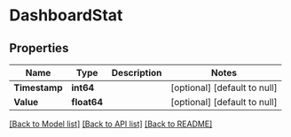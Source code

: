 # DashboardStat

## Properties
Name | Type | Description | Notes
------------ | ------------- | ------------- | -------------
**Timestamp** | **int64** |  | [optional] [default to null]
**Value** | **float64** |  | [optional] [default to null]

[[Back to Model list]](../README.md#documentation-for-models) [[Back to API list]](../README.md#documentation-for-api-endpoints) [[Back to README]](../README.md)

